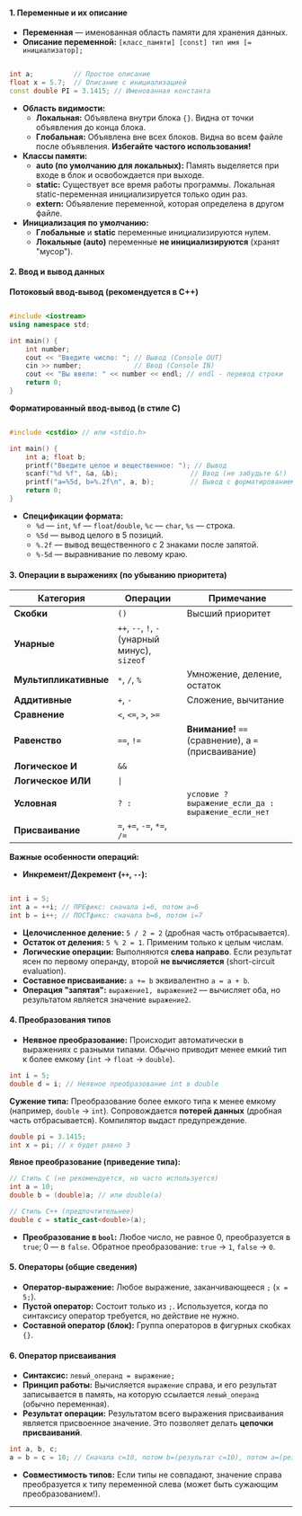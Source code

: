 #### **1. Переменные и их описание**

- **Переменная** — именованная область памяти для хранения данных.
- **Описание переменной:** `[класс_памяти] [const] тип имя [= инициализатор];`
```cpp

int a;          // Простое описание
float x = 5.7;  // Описание с инициализацией
const double PI = 3.1415; // Именованная константа
```
- **Область видимости:**
    - **Локальная:** Объявлена внутри блока `{}`. Видна от точки объявления до конца блока.
    - **Глобальная:** Объявлена вне всех блоков. Видна во всем файле после объявления. **Избегайте частого использования!**
- **Классы памяти:**
    - **auto (по умолчанию для локальных):** Память выделяется при входе в блок и освобождается при выходе.
    - **static:** Существует все время работы программы. Локальная static-переменная инициализируется только один раз.
    - **extern:** Объявление переменной, которая определена в другом файле.
- **Инициализация по умолчанию:**
    - **Глобальные** и **static** переменные инициализируются нулем.
    - **Локальные (auto)** переменные **не инициализируются** (хранят "мусор").        
#### **2. Ввод и вывод данных**
**Потоковый ввод-вывод (рекомендуется в C++)**
```cpp

#include <iostream>
using namespace std;

int main() {
    int number;
    cout << "Введите число: "; // Вывод (Console OUT)
    cin >> number;             // Ввод (Console IN)
    cout << "Вы ввели: " << number << endl; // endl - перевод строки
    return 0;
}
```
**Форматированный ввод-вывод (в стиле C)**
```cpp

#include <cstdio> // или <stdio.h>

int main() {
    int a; float b;
    printf("Введите целое и вещественное: "); // Вывод
    scanf("%d %f", &a, &b);                  // Ввод (не забудьте &!)
    printf("a=%5d, b=%.2f\n", a, b);         // Вывод с форматированием
    return 0;
}
```
- **Спецификации формата:**
    - `%d` — `int`, `%f` — `float`/`double`, `%c` — `char`, `%s` — строка.
    - `%5d` — вывод целого в 5 позиций.
    - `%.2f` — вывод вещественного с 2 знаками после запятой.
    - `%-5d` — выравнивание по левому краю.
#### **3. Операции в выражениях (по убыванию приоритета)**

| Категория             | Операции                                       | Примечание                                           |
| --------------------- | ---------------------------------------------- | ---------------------------------------------------- |
| **Скобки**            | `()`                                           | Высший приоритет                                     |
| **Унарные**           | `++`, `--`, `!`, `-` (унарный минус), `sizeof` |                                                      |
| **Мультипликативные** | `*`, `/`, `%`                                  | Умножение, деление, остаток                          |
| **Аддитивные**        | `+`, `-`                                       | Сложение, вычитание                                  |
| **Сравнение**         | `<`, `<=`, `>`, `>=`                           |                                                      |
| **Равенство**         | `==`, `!=`                                     | **Внимание!** `==` (сравнение), а `=` (присваивание) |
| **Логическое И**      | `&&`                                           |                                                      |
| **Логическое ИЛИ**    | `\|`                                           |                                                      |
| **Условная**          | `? :`                                          | `условие ? выражение_если_да : выражение_если_нет`   |
| **Присваивание**      | `=`, `+=`, `-=`, `*=`, `/=`                    |                                                      |
**Важные особенности операций:**
- **Инкремент/Декремент (`++`, `--`):**
```cpp

int i = 5;
int a = ++i; // ПРЕфикс: сначала i=6, потом a=6
int b = i++; // ПОСТфикс: сначала b=6, потом i=7
```
- **Целочисленное деление:** `5 / 2 = 2` (дробная часть отбрасывается).
- **Остаток от деления:** `5 % 2 = 1`. Применим только к целым числам.
- **Логические операции:** Выполняются **слева направо**. Если результат ясен по первому операнду, второй **не вычисляется** (short-circuit evaluation).
- **Составное присваивание:** `a += b` эквивалентно `a = a + b`.
- **Операция "запятая":** `выражение1, выражение2` — вычисляет оба, но результатом является значение `выражение2`.
#### **4. Преобразования типов**
- **Неявное преобразование:** Происходит автоматически в выражениях с разными типами. Обычно приводит менее емкий тип к более емкому (`int` -> `float` -> `double`).
```cpp
int i = 5;
double d = i; // Неявное преобразование int в double
```
**Сужение типа:** Преобразование более емкого типа к менее емкому (например, `double` -> `int`). Сопровождается **потерей данных** (дробная часть отбрасывается). Компилятор выдаст предупреждение.
```cpp
double pi = 3.1415;
int x = pi; // x будет равно 3
```
**Явное преобразование (приведение типа):**

```cpp
// Стиль C (не рекомендуется, но часто используется)
int a = 10;
double b = (double)a; // или double(a)

// Стиль C++ (предпочтительнее)
double c = static_cast<double>(a);
```
- **Преобразование в `bool`:** Любое число, не равное 0, преобразуется в `true`; 0 — в `false`. Обратное преобразование: `true` -> `1`, `false` -> `0`.
#### **5. Операторы (общие сведения)**
- **Оператор-выражение:** Любое выражение, заканчивающееся `;` (`x = 5;`).
- **Пустой оператор:** Состоит только из `;`. Используется, когда по синтаксису оператор требуется, но действие не нужно.
- **Составной оператор (блок):** Группа операторов в фигурных скобках `{}`.
#### **6. Оператор присваивания**
- **Синтаксис:** `левый_операнд = выражение;`
- **Принцип работы:** Вычисляется `выражение` справа, и его результат записывается в память, на которую ссылается `левый_операнд` (обычно переменная).
- **Результат операции:** Результатом всего выражения присваивания является присвоенное значение. Это позволяет делать **цепочки присваиваний**.
```cpp
int a, b, c;
a = b = c = 10; // Сначала c=10, потом b=(результат c=10), потом a=(результат b=10)
```
- **Совместимость типов:** Если типы не совпадают, значение справа преобразуется к типу переменной слева (может быть сужающим преобразованием!).
---
